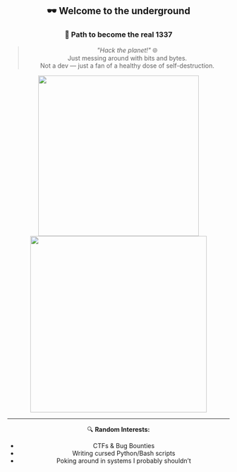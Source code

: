 <div align="center">

## 🕶️ Welcome to the underground  
### 🧠 Path to become the real 1337

> *"Hack the planet!"* 🌐  
> Just messing around with bits and bytes.  
> Not a dev — just a fan of a healthy dose of self-destruction.


<img src="https://github-readme-stats-wheat-two-53.vercel.app/api?username=0xtalon&theme=radical&hide_border=false&include_all_commits=false&count_private=false" width="364px" />
<img src="https://streak-stats.demolab.com?user=0xtalon&theme=blood-dark&hide_border=false" width="400px" />


---

🔍 **Random Interests:**
- CTFs & Bug Bounties  
- Writing cursed Python/Bash scripts  
- Poking around in systems I probably shouldn’t

</div>
